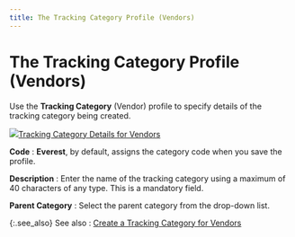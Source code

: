 ```yaml
---
title: The Tracking Category Profile (Vendors)
---
```


# The Tracking Category Profile (Vendors)


Use the **Tracking Category** (Vendor) profile to specify details of the tracking category being created.


![]({{site.ct_baseurl}}/img/lens.gif)[Tracking Category Details for Vendors]({{site.ct_baseurl}}/vendor-tracking/tracking_category_details_for_vendors.html)


**Code**
: **Everest**, by default, assigns the category code when you save the profile.


**Description**
: Enter the name of the tracking category using a maximum of 40 characters of any type. This is a mandatory field.


**Parent Category**
: Select the parent category from the drop-down list.


{:.see_also}
See also
: [Create a Tracking Category for Vendors]({{site.ct_baseurl}}/vendor-tracking/create_a_tracking_category_for_vendors.html)
